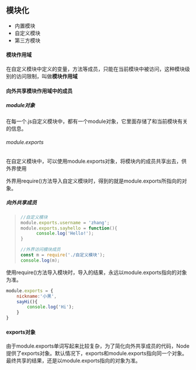## 模块化

* 内置模块
* 自定义模块
* 第三方模块

#### 模块作用域

在自定义模块中定义的变量，方法等成员，只能在当前模块中被访问，这种模块级别的访问限制，叫做**模块作用域**

#### 向外共享模块作用域中的成员

##### module对象

在每一个.js自定义模块中，都有一个module对象，它里面存储了和当前模块有关的信息。

###### module.exports

在自定义模块中，可以使用module.exports对象，将模块内的成员共享出去，供外界使用

外界用require()方法导入自定义模块时，得到的就是module.exports所指向的对象。

##### 向外共享成员

> ~~~ js
> //自定义模块
> module.exports.username = 'zhang';
> module.exports.sayhello = function(){
>    	console.log('Hello!');
> }
> ~~~
>
> ~~~ js
> //外界访问模块成员
> const m = require('./自定义模块');
> console.log(m);
> ~~~

使用require()方法导入模块时，导入的结果，永远以module.exports指向的对象为准。

~~~ js
module.exports = {
    nickname:'小黑',
    sayHi(){
        console.log('Hi');
    }
}
~~~

#### exports对象

由于module.exports单词写起来比较复杂，为了简化向外共享成员的代码，Node提供了exports对象。默认情况下，exports和module.exports指向同一个对象。最终共享的结果，还是以module.exports指向的对象为准。

